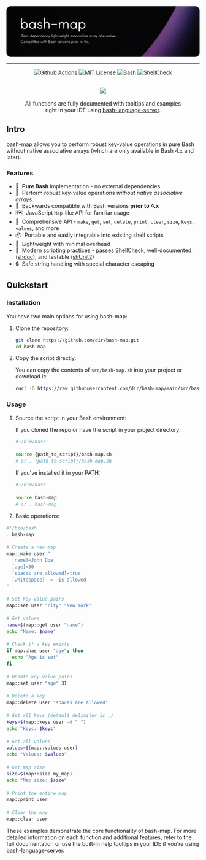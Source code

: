 <div align="center">
  <picture>
    <source media="(prefers-color-scheme: dark)" srcset=".github/readme.png" />
    <img alt="bash-map" src=".github/readme.png" />
  </picture>
  <hr />
  <a href="https://github.com/dir/bash-map/actions"><img alt="Github Actions" src="https://github.com/dir/bash-map/actions/workflows/shell-ci.yaml/badge.svg?branch=main&event=push"></a>
  <a href="https://github.com/dir/bash-map/blob/main/LICENSE.md"><img alt="MIT License" src="https://img.shields.io/badge/license-MIT-red.svg" /></a>
  <a href="https://www.gnu.org/software/bash"><img alt="Bash" src="https://img.shields.io/badge/Bash-4EAA25?logo=gnubash&logoColor=fff"></a>
  <a href="https://www.shellcheck.net"><img alt="ShellCheck" src="https://img.shields.io/badge/-%23AAABFF?label=ShellCheck&labelColor=white" /></a>
  <br />
  <br />
  <figure>
    <img src=".github/demo.gif" />
    <figcaption>
      <p align="center">
        All functions are fully documented with tooltips and examples right in your IDE using <a href="https://github.com/bash-lsp/bash-language-server">bash-language-server</a>.
      </p>
    </figcaption>
  </figure>
</div>

## Intro

bash-map allows you to perform robust key-value operations in pure Bash without native associative arrays (which are only available in Bash 4.x and later).

### Features

- 🐚&nbsp; **Pure Bash** implementation - no external dependencies
- 🔑&nbsp; Perform robust key-value operations _without native associative arrays_
- 🔁&nbsp; Backwards compatible with Bash versions **prior to 4.x**
- 🗺️&nbsp; JavaScript `Map`-like API for familiar usage
- 🧰&nbsp; Comprehensive API - `make`, `get`, `set`, `delete`, `print`, `clear`, `size`, `keys`, `values`, and more
- 📦&nbsp; Portable and easily integrable into existing shell scripts
- 🚀&nbsp; Lightweight with minimal overhead
- 🔧&nbsp; Modern scripting practices - passes [ShellCheck](https://www.shellcheck.net), well-documented ([shdoc](https://github.com/reconquest/shdoc)), and testable ([shUnit2](https://github.com/kward/shunit2))
- 🔒&nbsp; Safe string handling with special character escaping

## Quickstart

### Installation

You have two main options for using bash-map:

1. Clone the repository:

   ```bash
   git clone https://github.com/dir/bash-map.git
   cd bash-map
   ```

2. Copy the script directly:

   You can copy the contents of `src/bash-map.sh` into your project or download it:

   ```bash
   curl -O https://raw.githubusercontent.com/dir/bash-map/main/src/bash-map.sh
   ```

### Usage

1. Source the script in your Bash environment:

   If you cloned the repo or have the script in your project directory:

   ```bash
   #!/bin/bash

   source {path_to_script}/bash-map.sh
   # or . {path-to-script}/bash-map.sh
   ```

   If you've installed it in your PATH:

   ```bash
   #!/bin/bash

   source bash-map
   # or . bash-map
   ```

2. Basic operations:

```bash
#!/bin/bash
. bash-map

# Create a new map
map::make user "
  [name]=John Doe
  [age]=30
  [spaces are allowed]=true
  [whitespace]  =  is allowed
"

# Set key-value pairs
map::set user "city" "New York"

# Get values
name=$(map::get user "name")
echo "Name: $name"

# Check if a key exists
if map::has user "age"; then
  echo "Age is set"
fi

# Update key-value pairs
map::set user "age" 31

# Delete a key
map::delete user "spaces are allowed"

# Get all keys (default delimiter is ,)
keys=$(map::keys user -d " ")
echo "Keys: $keys"

# Get all values
values=$(map::values user)
echo "Values: $values"

# Get map size
size=$(map::size my_map)
echo "Map size: $size"

# Print the entire map
map::print user

# Clear the map
map::clear user
```

These examples demonstrate the core functionality of bash-map. For more detailed information on each function and additional features, refer to the full documentation or use the built-in help tooltips in your IDE if you're using [bash-language-server](https://github.com/bash-lsp/bash-language-server).
